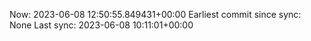 Now: 2023-06-08 12:50:55.849431+00:00 Earliest commit since sync: None Last sync: 2023-06-08 10:11:01+00:00
